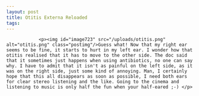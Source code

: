 ```yaml
---
layout: post
title: Otitis Externa Reloaded
tags:
---
```



                <p><img id="image723" src="/uploads/otitis.png" alt="otitis.png" class="postimg"/>Guess what! Now that my right ear seems to be fine, it starts to hurt in my left ear. I wonder how that otitis realised that it has to move to the other side. The doc said that it sometimes just happens when using antibiotics, no one can say why. I have to admit that it isn't as painful on the left side, as it was on the right side, just some kind of annoying. Man, I certainly hope that this all disappears as soon as possible, I need both ears for clear stereo listening and the like. Going to the cinema and listening to music is only half the fun when your half-eared ;-) </p>
